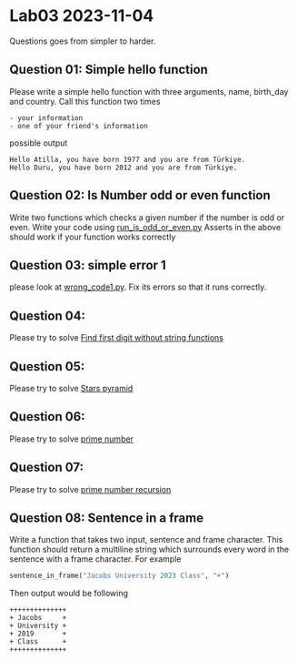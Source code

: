# Lab03 2023-11-04

Questions goes from simpler to harder.

## Question 01:  Simple hello function

Please write a simple hello function with three arguments, name, birth_day and country.
Call this function two times

	- your information 
 	- one of your friend's information

possible output

	Hello Atilla, you have born 1977 and you are from Türkiye.
	Hello Duru, you have born 2012 and you are from Türkiye.


## Question 02:  Is Number odd or even function

Write two functions which checks a given number if the number is odd or even.
Write your code using [run_is_odd_or_even.py](run_is_odd_or_even.py)
Asserts in the above should work if your function works correctly


## Question 03: simple error 1

please look at [wrong_code1.py](wrong_code1.py). 
Fix its errors so that it runs correctly.

## Question 04: 
Please try to solve [Find first digit without string functions](../../../course-content/questions/find-first-digit.md)


## Question 05: 
Please try to solve [Stars pyramid](../../../course-content/questions/star-pyramid-1.md)

## Question 06: 
Please try to solve [prime number](../../../course-content/questions/prime-number.md)

## Question 07: 
Please try to solve [prime number recursion](../../../course-content/questions/prime-number_recursion.md)

## Question 08:  Sentence in a frame

Write a function that takes two input, sentence and frame character. 
This function should return a multiline string which surrounds every word in the sentence with a frame character. 
For example

```python
sentence_in_frame("Jacobs University 2023 Class", "+")
```

Then output would be following

	++++++++++++++
	+ Jacobs     +
	+ University +
	+ 2019       +
	+ Class      +
	++++++++++++++
